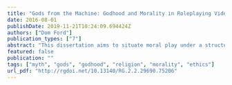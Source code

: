 ```yaml
---
title: "Gods from the Machine: Godhood and Morality in Roleplaying Videogames"
date: 2016-08-01
publishDate: 2019-11-21T10:24:09.694424Z
authors: ["Dom Ford"]
publication_types: ["7"]
abstract: "This dissertation aims to situate moral play under a structure of godhood. This comprise two distinct but intertwining elements: the player-as-god and diegetic gods. The player-as-god is a concept I will outline that describes the player-avatar relationship as a dualistic notion that encompasses the avatar as a distinct, diegetic character, and the player as a controlling being who transcends the gameworld. The two collide in player-avatar relationships to create a ‘fantasy self’, as Katherine Isbister terms, that is neither solely player nor avatar. The player-as-god, as both transcendental but simultaneously native to the gameworld, must forge new moral and social frameworks according to the different ontological and cosmological fundamentals of the created gameworld. These frameworks, I will argue, are predicated on higher diegetic powers that guide and inform the player-as-god. I will examine this topic through four case studies. In *Grand Theft Auto V*, I will illustrate the player-as-god as part of a player-avatar relationship that involves a pre-characterised avatar, in the form of *GTA V*'s playable protagonists. In *The Elder Scrolls V: Skyrim*, I will analyse a more ‘blank slate’ avatar in the player-avatar relationship, and consider how the player-as-god is directed by diegetic gameworld gods and higher powers. In *Diablo III*, I will explore the highly intertextual nature of its moral framework, as it borrows extensively from Judeo-Christian tradition. Finally, in *Dark Souls* I will add a moral dimension to Daniel Vella’s notion of the ludic sublime, examine how moral futility is instituted in the game’s lore and mechanics."
featured: false
publication: ""
tags: ["myth", "gods", "godhood", "religion", "morality", "ethics"]
url_pdf: "http://rgdoi.net/10.13140/RG.2.2.29690.75206"
---
```



